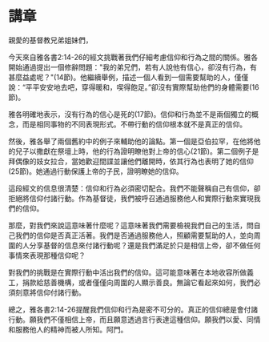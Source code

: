 # 講章

親愛的基督教兄弟姐妹們，

今天來自雅各書2:14-26的經文挑戰著我們仔細考慮信仰和行為之間的關係。雅各開始通過提出一個修辭問題："我的弟兄們，若有人說他有信心，卻沒有行為，有甚麼益處呢？"(14節)。他繼續舉例，描述一個人看到一個需要幫助的人，僅僅說：“平平安安地去吧，穿得暖和，喫得飽足。”卻沒有實際幫助他們的身體需要(16節)。

雅各明確地表示，沒有行為的信心是死的(17節)。信仰和行為並不是兩個獨立的概念，而是相同事物的不同表現形式。不帶行動的信仰根本就不是真正的信仰。

然後，雅各舉了兩個舊約中的例子來輔助他的論點。第一個是亞伯拉罕，在他將他的兒子以撒獻在祭壇上時，他的行為證明瞭他對上帝的信心(21節)。第二個例子是拜偶像的妓女拉合，當她歡迎間諜並讓他們離開時，依其行為也表明了她的信仰(25節)。她通過行動保護上帝的子民，證明瞭她的信仰。

這段經文的信息很清楚：信仰和行為必須密切配合。我們不能聲稱自己有信仰，卻拒絕將信仰付諸行動。作為基督徒，我們被呼召通過服務他人和實際行動來實現我們的信仰。

那麼，對我們來說這意味著什麼呢？這意味著我們需要檢視我們自己的生活，問自己我們的信仰是否真正活著。我們是否通過服務他人，照顧需要幫助的人，並向周圍的人分享基督的信息來付諸行動呢？還是我們滿足於只是相信上帝，卻不做任何事情來表現那種信仰呢？

對我們的挑戰是在實際行動中活出我們的信仰。這可能意味著在本地收容所做義工，捐款給慈善機構，或者僅僅向周圍的人顯示善良。無論它看起來如何，我們必須刻意將信仰付諸行動。

總之，雅各書2:14-26提醒我們信仰和行為是密不可分的。真正的信仰總是會付諸行動。願我們不僅相信上帝，而且願意透過言行表達這種信仰。願我們以愛、同情和服務他人的精神而被人所知。阿門。